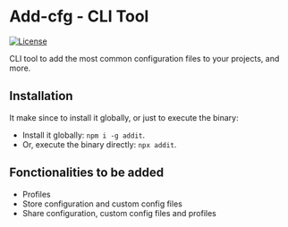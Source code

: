 # Add-cfg - CLI Tool

[![License](https://img.shields.io/badge/license-MIT-blue.svg)](/LICENSE)

CLI tool to add the most common configuration files to your projects, and more.

## Installation

It make since to install it globally, or just to execute the binary:

- Install it globally: `npm i -g addit`.
- Or, execute the binary directly: `npx addit`.

## Fonctionalities to be added

- Profiles
- Store configuration and custom config files
- Share configuration, custom config files and profiles
